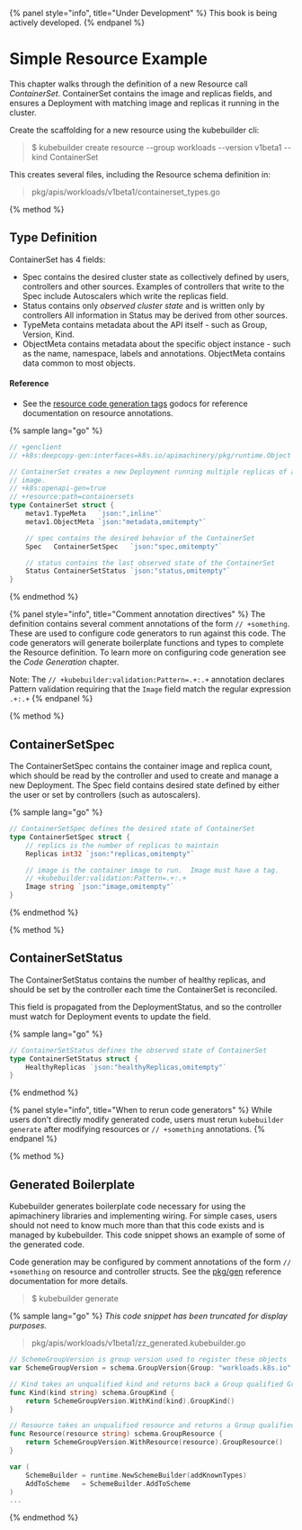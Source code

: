 {% panel style="info", title="Under Development" %}
This book is being actively developed.
{% endpanel %}

# Simple Resource Example

This chapter walks through the definition of a new Resource call *ContainerSet*.  ContainerSet
contains the image and replicas fields, and ensures a Deployment with matching image and replicas
it running in the cluster.

Create the scaffolding for a new resource using the kubebuilder cli:

> $ kubebuilder create resource --group workloads --version v1beta1 --kind ContainerSet

This creates several files, including the Resource schema definition in:

> pkg/apis/workloads/v1beta1/containerset_types.go

{% method %}
## Type Definition

ContainerSet has 4 fields:

- Spec contains the desired cluster state as collectively defined by users, controllers and other sources.
  Examples of controllers that write to the Spec include Autoscalers which write the replicas field.
- Status contains only *observed cluster state* and is written only by controllers
  All information in Status may be derived from other sources.
- TypeMeta contains metadata about the API itself - such as Group, Version, Kind.
- ObjectMeta contains metadata about the specific object instance - such as the name, namespace,
  labels and annotations.  ObjectMeta contains data common to most objects.

#### Reference

- See the [resource code generation tags](https://godoc.org/github.com/kubernetes-sigs/kubebuilder/pkg/gen/apis)
godocs for reference documentation on resource annotations.

{% sample lang="go" %}
```go
// +genclient
// +k8s:deepcopy-gen:interfaces=k8s.io/apimachinery/pkg/runtime.Object

// ContainerSet creates a new Deployment running multiple replicas of a single container with the given
// image.
// +k8s:openapi-gen=true
// +resource:path=containersets
type ContainerSet struct {
    metav1.TypeMeta   `json:",inline"`
    metav1.ObjectMeta `json:"metadata,omitempty"`

    // spec contains the desired behavior of the ContainerSet
    Spec   ContainerSetSpec   `json:"spec,omitempty"`

    // status contains the last observed state of the ContainerSet
    Status ContainerSetStatus `json:"status,omitempty"`
}
```
{% endmethod %}

{% panel style="info", title="Comment annotation directives" %}
The definition contains several comment annotations of the form `// +something`.  These are
used to configure code generators to run against this code.  The code generators will 
generate boilerplate functions and types to complete the Resource definition.
To learn more on configuring code generation see the *Code Generation* chapter.

Note: The `// +kubebuilder:validation:Pattern=.+:.+` annotation declares Pattern validation
requiring that the `Image` field match the regular expression `.+:.+`
{% endpanel %}

{% method %}
## ContainerSetSpec

The ContainerSetSpec contains the container image and replica count, which should be read by
the controller and used to create and manage a new Deployment.  The Spec field contains desired
state defined by either the user or set by controllers (such as autoscalers).

{% sample lang="go" %}
```go
// ContainerSetSpec defines the desired state of ContainerSet
type ContainerSetSpec struct {
    // replics is the number of replicas to maintain
    Replicas int32 `json:"replicas,omitempty"`

    // image is the container image to run.  Image must have a tag.
    // +kubebuilder:validation:Pattern=.+:.+
    Image string `json:"image,omitempty"`
}
```
{% endmethod %}

{% method %}
## ContainerSetStatus

The ContainerSetStatus contains the number of healthy replicas, and should be set by the controller
each time the ContainerSet is reconciled.

This field is propagated from the DeploymentStatus, and so the controller must watch for Deployment
events to update the field.

{% sample lang="go" %}
```go
// ContainerSetStatus defines the observed state of ContainerSet
type ContainerSetStatus struct {
	HealthyReplicas `json:"healthyReplicas,omitempty"`
}
```
{% endmethod %}

{% panel style="info", title="When to rerun code generators" %}
While users don't directly modify generated code, users must rerun `kubebuilder generate`
after modifying resources or `// +something` annotations.
{% endpanel %}

{% method %}
## Generated Boilerplate

Kubebuilder generates boilerplate code necessary for using the apimachinery libraries and
implementing wiring.  For simple cases, users should not need to know much more than
that this code exists and is managed by kubebuilder.  This code snippet shows an
example of some of the generated code.

Code generation may be configured by comment annotations of the form `// +something`
on resource and controller structs.  See the [pkg/gen](https://godoc.org/github.com/kubernetes-sigs/kubebuilder/pkg/gen/)
reference documentation for more details.

> $ kubebuilder generate

{% sample lang="go" %}
*This code snippet has been truncated for display purposes.*

> pkg/apis/workloads/v1beta1/zz_generated.kubebuilder.go

```go
// SchemeGroupVersion is group version used to register these objects
var SchemeGroupVersion = schema.GroupVersion{Group: "workloads.k8s.io", Version: "v1beta1"}

// Kind takes an unqualified kind and returns back a Group qualified GroupKind
func Kind(kind string) schema.GroupKind {
	return SchemeGroupVersion.WithKind(kind).GroupKind()
}

// Resource takes an unqualified resource and returns a Group qualified GroupResource
func Resource(resource string) schema.GroupResource {
	return SchemeGroupVersion.WithResource(resource).GroupResource()
}

var (
	SchemeBuilder = runtime.NewSchemeBuilder(addKnownTypes)
	AddToScheme   = SchemeBuilder.AddToScheme
)
...
```
{% endmethod %}

